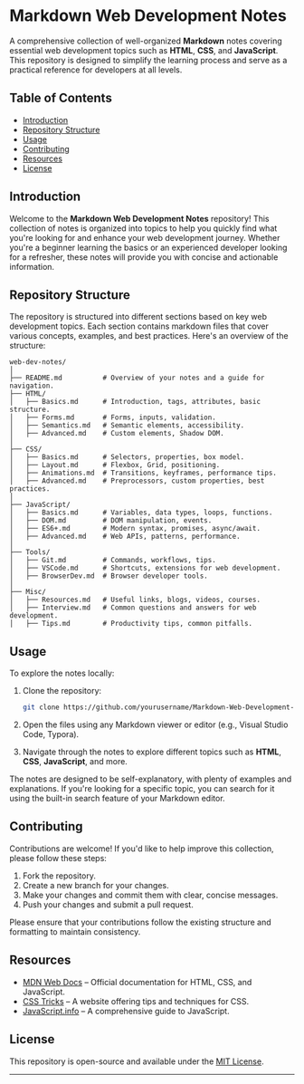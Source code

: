 
# Markdown Web Development Notes

A comprehensive collection of well-organized **Markdown** notes covering essential web development topics such as **HTML**, **CSS**, and **JavaScript**. This repository is designed to simplify the learning process and serve as a practical reference for developers at all levels.

## Table of Contents

- [Introduction](#introduction)
- [Repository Structure](#repository-structure)
- [Usage](#usage)
- [Contributing](#contributing)
- [Resources](#resources)
- [License](#license)

## Introduction

Welcome to the **Markdown Web Development Notes** repository! This collection of notes is organized into topics to help you quickly find what you're looking for and enhance your web development journey. Whether you're a beginner learning the basics or an experienced developer looking for a refresher, these notes will provide you with concise and actionable information.

## Repository Structure

The repository is structured into different sections based on key web development topics. Each section contains markdown files that cover various concepts, examples, and best practices. Here's an overview of the structure:

```
web-dev-notes/
│
├── README.md          # Overview of your notes and a guide for navigation.
├── HTML/
│   ├── Basics.md      # Introduction, tags, attributes, basic structure.
│   ├── Forms.md       # Forms, inputs, validation.
│   ├── Semantics.md   # Semantic elements, accessibility.
│   ├── Advanced.md    # Custom elements, Shadow DOM.
│
├── CSS/
│   ├── Basics.md      # Selectors, properties, box model.
│   ├── Layout.md      # Flexbox, Grid, positioning.
│   ├── Animations.md  # Transitions, keyframes, performance tips.
│   ├── Advanced.md    # Preprocessors, custom properties, best practices.
│
├── JavaScript/
│   ├── Basics.md      # Variables, data types, loops, functions.
│   ├── DOM.md         # DOM manipulation, events.
│   ├── ES6+.md        # Modern syntax, promises, async/await.
│   ├── Advanced.md    # Web APIs, patterns, performance.
│
├── Tools/
│   ├── Git.md         # Commands, workflows, tips.
│   ├── VSCode.md      # Shortcuts, extensions for web development.
│   ├── BrowserDev.md  # Browser developer tools.
│
├── Misc/
│   ├── Resources.md   # Useful links, blogs, videos, courses.
│   ├── Interview.md   # Common questions and answers for web development.
│   ├── Tips.md        # Productivity tips, common pitfalls.
```

## Usage

To explore the notes locally:

1. Clone the repository:
    ```bash
    git clone https://github.com/yourusername/Markdown-Web-Development-Notes.git
    ```

2. Open the files using any Markdown viewer or editor (e.g., Visual Studio Code, Typora).

3. Navigate through the notes to explore different topics such as **HTML**, **CSS**, **JavaScript**, and more.

The notes are designed to be self-explanatory, with plenty of examples and explanations. If you're looking for a specific topic, you can search for it using the built-in search feature of your Markdown editor.

## Contributing

Contributions are welcome! If you'd like to help improve this collection, please follow these steps:

1. Fork the repository.
2. Create a new branch for your changes.
3. Make your changes and commit them with clear, concise messages.
4. Push your changes and submit a pull request.

Please ensure that your contributions follow the existing structure and formatting to maintain consistency.

## Resources

- [MDN Web Docs](https://developer.mozilla.org) – Official documentation for HTML, CSS, and JavaScript.
- [CSS Tricks](https://css-tricks.com) – A website offering tips and techniques for CSS.
- [JavaScript.info](https://javascript.info) – A comprehensive guide to JavaScript.

## License

This repository is open-source and available under the [MIT License](LICENSE).

---
